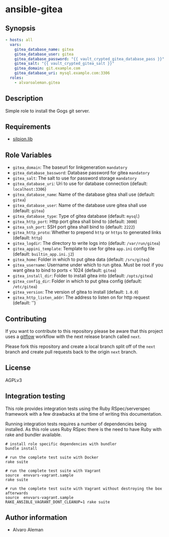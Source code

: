 # ansible-gitea

## Synopsis

```yml
- hosts: all
  vars:
    gitea_database_name: gitea
    gitea_database_user: gitea
    gitea_database_password: "{{ vault_crypted_gitea_database_pass }}"
    gitea_salt: "{{ vault_crypted_gitea_salt }}"
    gitea_domain: git.example.com
    gitea_database_uri: mysql.example.com:3306
  roles:
    - alvaroaleman.gitea
```

## Description

Simple role to install the Gogs git server.

## Requirements

* [silpion.lib](https://github.com/silpion/ansible-lib.git)

## Role Variables

* ``gitea_domain``: The baseurl for linkgeneration  ``mandatory``
* ``gitea_database_bassword``: Database password for gitea ``mandatory``
* ``gitea_salt``: The salt to use for password storage ``mandatory``
* ``gitea_database_uri``: Uri to use for database connection (default: ``localhost:3306``)
* ``gitea_database_name``: Name of the database gitea shall use (default: ``gitea``)
* ``gitea_database_user``: Name of the database usre gitea shall use (default: ``gitea``)
* ``gitea_database_type``: Type of gitea database (default: ``mysql``)
* ``gitea_http_port``: Http port gitea shall bind to (default: ``3000``)
* ``gitea_ssh_port``: SSH port gitea shall bind to (default: ``2222``)
* ``gitea_http_proto``: Whether to prepend ``http`` or ``https`` to generated links (default: ``http``)
* ``gitea_logdir``: The directory to write logs into (default: ``/var/run/gitea``)
* ``gitea_appini_template``: Template to use for gitea ``app.ini`` config file (default: ``builtin_app.ini.j2``)
* ``gitea_home``: Folder in which to put gitea data (default: ``/srv/gitea``)
* ``gitea_username``: Username under which to run gitea. Must be root if you want gitea to bind to ports < 1024 (default: ``gitea``)
* ``gitea_install_dir``: Folder to install gitea into (default: ``/opts/gitea``)
* ``gitea_config_dir``: Folder in which to put gitea config (default: ``/etc/gitea``)
* ``gitea_version``: The version of gitea to install (default: ``1.0.0``)
* ``gitea_http_listen_addr``: The address to listen on for http request (default: '')


## Contributing

If you want to contribute to this repository please be aware that this
project uses a [gitflow](http://nvie.com/posts/a-successful-git-branching-model/)
workflow with the next release branch called ``next``.

Please fork this repository and create a local branch split off of the ``next``
branch and create pull requests back to the origin ``next`` branch.

## License

AGPLv3

## Integration testing

This role provides integration tests using the Ruby RSpec/serverspec framework
with a few drawbacks at the time of writing this documentation.

Running integration tests requires a number of dependencies being
installed. As this role uses Ruby RSpec there is the need to have
Ruby with rake and bundler available.

```shell
# install role specific dependencies with bundler
bundle install
```

<!-- -->

```shell
# run the complete test suite with Docker
rake suite
```

<!-- -->

```shell
# run the complete test suite with Vagrant
source  envvars-vagrant.sample
rake suite

# run the complete test suite with Vagrant without destroying the box afterwards
source  envvars-vagrant.sample
RAKE_ANSIBLE_VAGRANT_DONT_CLEANUP=1 rake suite
```


## Author information

* Alvaro Aleman

<!-- vim: set nofen ts=4 sw=4 et: -->
